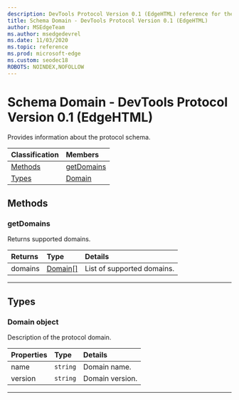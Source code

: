 ```yaml
---
description: DevTools Protocol Version 0.1 (EdgeHTML) reference for the Schema Domain. Provides information about the protocol schema.
title: Schema Domain - DevTools Protocol Version 0.1 (EdgeHTML)
author: MSEdgeTeam
ms.author: msedgedevrel
ms.date: 11/03/2020
ms.topic: reference
ms.prod: microsoft-edge
ms.custom: seodec18
ROBOTS: NOINDEX,NOFOLLOW
---
```

# Schema Domain - DevTools Protocol Version 0.1 (EdgeHTML)  

Provides information about the protocol schema.  

| Classification | Members |  
|:--- |:--- |  
| [Methods](#methods) | [getDomains](#getdomains) |  
| [Types](#types) | [Domain](#domain) |  

## Methods  

### getDomains  

Returns supported domains.  

| Returns | Type | Details |  
|:--- |:--- |:--- |  
| domains | [Domain[]](#domain) | List of supported domains. |  

---  

## Types  

### Domain object  

<a name="domain"></a>  

Description of the protocol domain.  

| Properties | Type | Details |  
|:--- |:--- |:--- |  
| name | `string` | Domain name. |  
| version | `string` | Domain version. |  

---  
